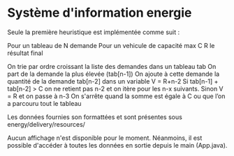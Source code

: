 # Système d'information energie

Seule la première heuristique est implémentée comme suit :

Pour un tableau de N demande 
Pour un vehicule de capacité max C
R le résultat final


On trie par ordre croissant la liste des demandes dans un tableau tab
On part de la demande la plus élevée (tab[n-1])
On ajoute à cette demande la quantité de la demande tab[n-2] dans un variable V = R+n-2
Si tab[n-1] + tab[n-2] > C on ne retient pas n-2 et on itère pour les n-x suivants. Sinon V = R et on passe à n-3
On s'arrête quand la somme est égale à C ou que l’on a parcouru tout le tableau



Les données fournies son formattées et sont présentes sous energy/delivery/resources/

Aucun affichage n'est disponible pour le moment. Néanmoins, il est possible d'accéder à toutes les données en sortie depuis le main (App.java).

